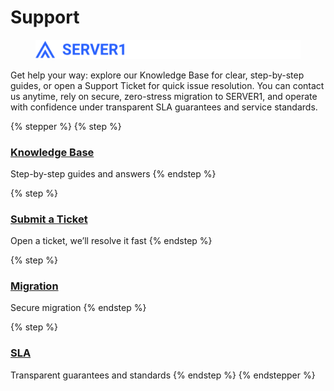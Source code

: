 # Support

<figure><img src="../../../.gitbook/assets/cover3 (1) (1).svg" alt=""><figcaption></figcaption></figure>

Get help your way: explore our Knowledge Base for clear, step-by-step guides, or open a Support Ticket for quick issue resolution. You can contact us anytime, rely on secure, zero-stress migration to SERVER1, and operate with confidence under transparent SLA guarantees and service standards.

{% stepper %}
{% step %}
### [Knowledge Base](knowledge-base.md)

Step-by-step guides and answers
{% endstep %}

{% step %}
### [Submit a Ticket](submit-a-ticket.md)

Open a ticket, we’ll resolve it fast
{% endstep %}

{% step %}
### [Migration](migration.md)

Secure migration
{% endstep %}

{% step %}
### [SLA](sla.md)

Transparent guarantees and standards
{% endstep %}
{% endstepper %}
